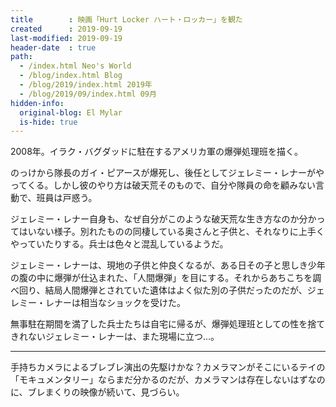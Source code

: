 ```yaml
---
title        : 映画「Hurt Locker ハート・ロッカー」を観た
created      : 2019-09-19
last-modified: 2019-09-19
header-date  : true
path:
  - /index.html Neo's World
  - /blog/index.html Blog
  - /blog/2019/index.html 2019年
  - /blog/2019/09/index.html 09月
hidden-info:
  original-blog: El Mylar
  is-hide: true
---
```


2008年。イラク・バグダッドに駐在するアメリカ軍の爆弾処理班を描く。

のっけから隊長のガイ・ピアースが爆死し、後任としてジェレミー・レナーがやってくる。しかし彼のやり方は破天荒そのもので、自分や隊員の命を顧みない言動で、班員は戸惑う。

ジェレミー・レナー自身も、なぜ自分がこのような破天荒な生き方なのか分かってはいない様子。別れたものの同棲している奥さんと子供と、それなりに上手くやっていたりする。兵士は色々と混乱しているようだ。

ジェレミー・レナーは、現地の子供と仲良くなるが、ある日その子と思しき少年の腹の中に爆弾が仕込まれた、「人間爆弾」を目にする。それからあちこちを調べ回り、結局人間爆弾とされていた遺体はよく似た別の子供だったのだが、ジェレミー・レナーは相当なショックを受けた。

無事駐在期間を満了した兵士たちは自宅に帰るが、爆弾処理班としての性を捨てきれないジェレミー・レナーは、また現場に立つ…。

---

手持ちカメラによるブレブレ演出の先駆けかな？カメラマンがそこにいるテイの「モキュメンタリー」ならまだ分かるのだが、カメラマンは存在しないはずなのに、ブレまくりの映像が続いて、見づらい。
